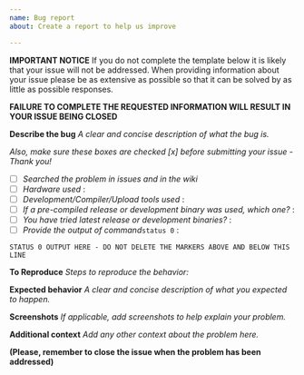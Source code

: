 ```yaml
---
name: Bug report
about: Create a report to help us improve

---
```


**IMPORTANT NOTICE**
If you do not complete the template below it is likely that your issue will not be addressed. When providing information about your issue please be as extensive as possible so that it can be solved by as little as possible responses.

**FAILURE TO COMPLETE THE REQUESTED INFORMATION WILL RESULT IN YOUR ISSUE BEING CLOSED**

**Describe the bug**
_A clear and concise description of what the bug is._


_Also, make sure these boxes are checked [x] before submitting your issue - Thank you!_
- [ ] _Searched the problem in issues and in the wiki_
- [ ] _Hardware used_ : 
- [ ] _Development/Compiler/Upload tools used_ :
- [ ] _If a pre-compiled release or development binary was used, which one?_ :
- [ ] _You have tried latest release or development binaries?_ :
- [ ] _Provide the output of command_``status 0`` :
```
STATUS 0 OUTPUT HERE - DO NOT DELETE THE MARKERS ABOVE AND BELOW THIS LINE
```

**To Reproduce**
_Steps to reproduce the behavior:_


**Expected behavior**
_A clear and concise description of what you expected to happen._


**Screenshots**
_If applicable, add screenshots to help explain your problem._


**Additional context**
_Add any other context about the problem here._


**(Please, remember to close the issue when the problem has been addressed)**
